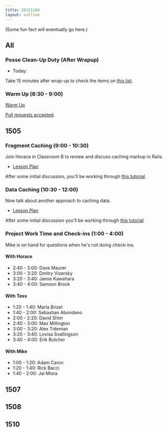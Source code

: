 ```yaml
---
title: 20151104
layout: outline
---
```


(Some fun fact will eventually go here.)

## All

### Posse Clean-Up Duty (After Wrapup)

* Today:

Take 15 minutes after wrap-up to check the items on [this list](https://gist.github.com/rwarbelow/f5cfe4333402d043ef2e).

### Warm Up (8:30 - 9:00)

[Warm Up](https://thewarmup.herokuapp.com)

[Pull requests accepted](https://github.com/mikedao/the-warm-up).


## 1505

### Fragment Caching (9:00 - 10:30)

Join Horace in Classroom B to review and discuss caching markup in Rails.

* [Lesson Plan](https://github.com/turingschool/lesson_plans/blob/master/ruby_04-apis_and_scalability/key_based_caching.markdown)

After some initial discussion, you'll be working through [this tutorial](https://github.com/turingschool/lesson_plans/blob/master/ruby_04-apis_and_scalability/key_based_caching.markdown).

### Data Caching (10:30 - 12:00)

Now talk about another approach to caching data.

* [Lesson Plan](https://github.com/turingschool/lesson_plans/blob/master/ruby_04-apis_and_scalability/caching_data.markdown)

After some initial discussion you'll be working through
[this tutorial](http://tutorials.jumpstartlab.com/topics/performance/caching_data.html)

### Project Work Time and Check-ins (1:00 - 4:00)

Mike is on hand for questions when he's not doing check-ins.

#### With Horace

- 2:40 - 3:00: Dave Maurer
- 3:00 - 3:20: Dmitry Vizersky
- 3:20 - 3:40: Jamie Kawahara
- 3:40 - 4:00: Samson Brock

#### With Tess

- 1:20 - 1:40: Marla Brizel
- 1:40 - 2:00: Sebastian Abondano
- 2:00 - 2:20: David Shim
- 2:40 - 3:00: Max Millington
- 3:00 - 3:20: Alex Tideman
- 3:20 - 3:40: Lovisa Svallingson
- 3:40 - 4:00: Erik Butcher

#### With Mike

- 1:00 - 1:20: Adam Caron
- 1:20 - 1:40: Rick Bacci
- 1:40 - 2:00: Jai Misra

## 1507

## 1508

## 1510
